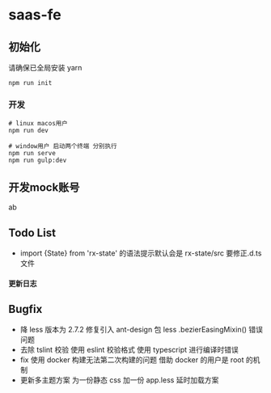 # saas-fe

## 初始化

请确保已全局安装 yarn

```
npm run init
```

### 开发

```shell
# linux macos用户
npm run dev

# window用户 启动两个终端 分别执行
npm run serve
npm run gulp:dev

```

## 开发mock账号
ab

## Todo List

- import {State} from 'rx-state' 的语法提示默认会是 rx-state/src 要修正.d.ts 文件

#### 更新日志

## Bugfix

- 降 less 版本为 2.7.2 修复引入 ant-design 包 less .bezierEasingMixin() 错误问题
- 去除 tslint 校验 使用 eslint 校验格式 使用 typescript 进行编译时错误
- fix 使用 docker 构建无法第二次构建的问题 借助 docker 的用户是 root 的机制
- 更新多主题方案 为一份静态 css 加一份 app.less 延时加载方案
